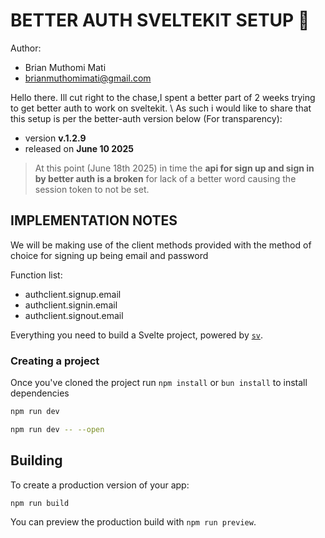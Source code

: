 # BETTER AUTH SVELTEKIT SETUP 🚀

Author:

- Brian Muthomi Mati
- brianmuthomimati@gmail.com

Hello there. Ill cut right to the chase,I spent a better part of 2 weeks trying to get better auth to work on sveltekit. \ As such i would like to share that this setup is per the better-auth version below (For transparency):

- version **v.1.2.9**
- released on **June 10 2025**

> At this point (June 18th 2025) in time the **api for sign up and sign in by better auth is a broken** for lack of a better word causing the session token to not be set.

## IMPLEMENTATION NOTES

We will be making use of the client methods provided with the method of choice for signing up being email and password

Function list:

- authclient.signup.email
- authclient.signin.email
- authclient.signout.email

Everything you need to build a Svelte project, powered by [`sv`](https://github.com/sveltejs/cli).

### Creating a project

Once you've cloned the project run `npm install` or `bun install` to install dependencies

```bash to start the server
npm run dev

npm run dev -- --open
```

## Building

To create a production version of your app:

```bash
npm run build
```

You can preview the production build with `npm run preview`.
